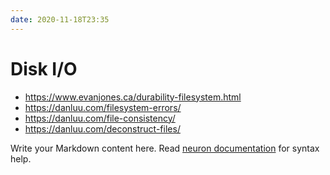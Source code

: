 ```yaml
---
date: 2020-11-18T23:35
---
```


# Disk I/O

- https://www.evanjones.ca/durability-filesystem.html
- https://danluu.com/filesystem-errors/
- https://danluu.com/file-consistency/
- https://danluu.com/deconstruct-files/


Write your Markdown content here. Read [neuron documentation](https://neuron.zettel.page/2011404.html) for syntax help.

